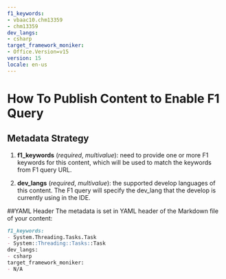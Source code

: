 ```yaml
---
f1_keywords:
- vbaac10.chm13359
- chm13359
dev_langs:
- csharp
target_framework_moniker:
- Office.Version=v15
version: 15
locale: en-us
---
```



# How To Publish Content to Enable F1 Query

## Metadata Strategy
1. **f1_keywords** (_required_, _multivalue_): need to provide one or more F1 keywords for this content, which will be used to match the keywords from F1 query URL.

2. **dev_langs** (_required_, _multivalue_): the supported develop languages of this content. The F1 query will specify the dev_lang that the develop is currently using in the IDE. 


##YAML Header
The metadata is set in YAML header of the Markdown file of your content:

```md
f1_keywords:
- System.Threading.Tasks.Task
- System::Threading::Tasks::Task
dev_langs:
- csharp
target_framework_moniker:
- N/A
```